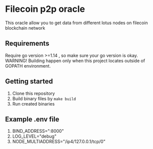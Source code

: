 # Filecoin p2p oracle

This oracle allow you to get data from different lotus nodes on filecoin blockchain network

## Requirements
Require go version >=1.14 , so make sure your go version is okay.
WARNING! Building happen only when this project locates outside of GOPATH environment.

## Getting started

1. Clone this repository
2. Build binary files by `make build`
3. Run created binaries

## Example .env file 

1. BIND_ADDRESS=":8000"
2. LOG_LEVEL="debug"
3. NODE_MULTIADDRESS="/ip4/127.0.0.1/tcp/0"